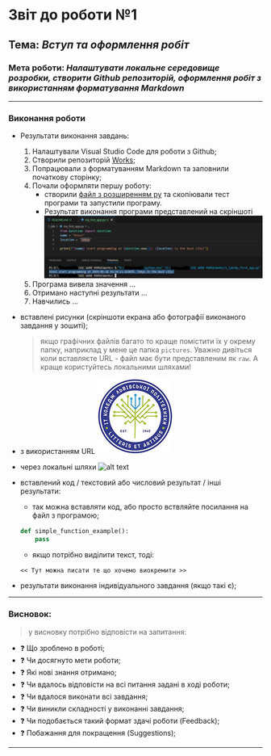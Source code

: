 # Звіт до роботи №1
## Тема: _Вступ та оформлення робіт_
### Мета роботи: _Налаштувати локальне середовище розробки, створити Github репозиторій, оформлення робіт з використанням форматування Markdown_

---
### Виконання роботи
* Результати виконання завдань:
    1. Налаштували Visual Studio Code для роботи з Github;
    1. Створили репозиторій [Works](https://github.com/OGRuban/Works);
    1. Попрацювали з форматуванням Markdown та заповнили початкову сторінку;
    1. Почали оформляти першу роботу:
        - створили [файл з розширенням py](./my_first_app.py) та скопіювали тест програми та запустили програму.
        - Результат виконання програми представлений на скріншоті
        ![](./1.png)
    1. Програма вивела значення ...
    1. Отримано наступні результати ...
    1. Навчились ...
* вставлені рисунки (скріншоти екрана або фотографії виконаного завдання у зошиті);
    > якщо графічних файлів багато то краще помістити їх у  окрему папку, наприклад у мене це папка `pictures`. Уважно   дивіться коли вставляєте URL - файл має бути представленим    як `raw`. А краще користуйтесь локальними шляхами!

* з використанням URL ![alt text](https://github.com/BobasB/it_college/raw/main/reports/pictures/logo-lit.jpg "ІТ Коледж")
    
* через локальні шляхи ![alt text](./pictures/logo-lit.jpg "ІТ Коледж")

* вставлений код / текстовий або числовий результат / інші результати:
    - так можна вставляти код, або просто вствляйте посилання на файл з програмою;
    ```python
    def simple_function_example():
        pass
    ```
    - якщо потрібно виділити текст, тоді:
    ```text
    << Тут можна писати те що хочемо виокремити >>
    ```

* результати виконання індивідуального завдання (якщо такі є);

---
### Висновок:
> у висновку потрібно відповісти на запитання:

- :question: Що зроблено в роботі;
- :question: Чи досягнуто мети роботи;
- :question: Які нові знання отримано;
- :question: Чи вдалось відповісти на всі питання задані в ході роботи;
- :question: Чи вдалося виконати всі завдання;
- :question: Чи виникли складності у виконанні завдання;
- :question: Чи подобається такий формат здачі роботи (Feedback);
- :question: Побажання для покращення (Suggestions);

---